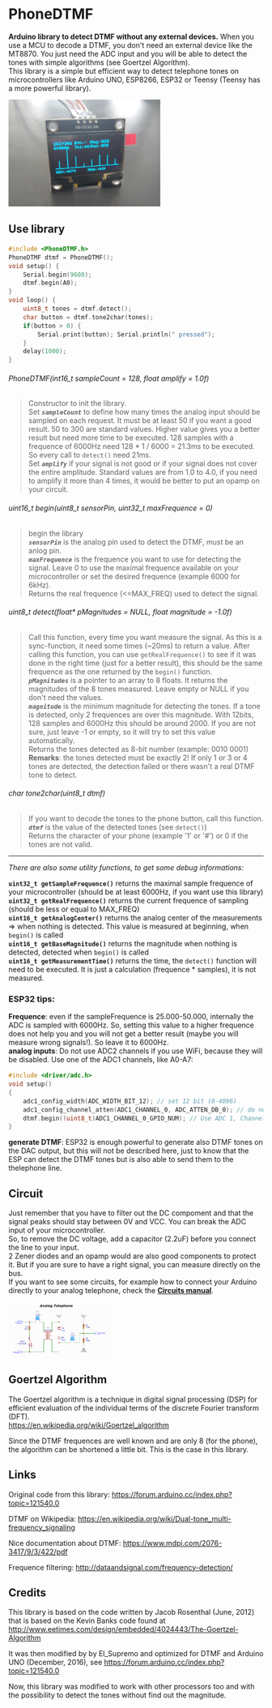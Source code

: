 # PhoneDTMF
**Arduino library to detect DTMF without any external devices.**
When you use a MCU to decode a DTMF, you don't need an external device like the MT8870. You just need the ADC input and you will be able to detect the tones with simple algorithms (see Goertzel Algorithm).  
This library is a simple but efficient way to detect telephone tones on microcontrollers like Arduino UNO, ESP8266, ESP32 or Teensy (Teensy has a more powerful library).  

<img alt="Display spectrum" src="circuits/oled.jpg" width="300" />

## Use library
~~~~cpp
#include <PhoneDTMF.h>
PhoneDTMF dtmf = PhoneDTMF();
void setup() {
    Serial.begin(9600);
    dtmf.begin(A0);
}
void loop() {
    uint8_t tones = dtmf.detect();
    char button = dtmf.tone2char(tones);
    if(button > 0) {
    	Serial.print(button); Serial.println(" pressed");
    }
    delay(1000);
}
~~~~

###### PhoneDTMF(int16_t sampleCount = 128, float amplify = 1.0f)
> Constructor to init the library.  
> Set ***`sampleCount`*** to define how many times the analog input should be sampled on each request. It must be at least 50 if you want a good result. 50 to 300 are standard values. Higher value gives you a better result but need more time to be executed. 128 samples with a frequence of 6000Hz need 128 \* 1 / 6000 = 21.3ms to be executed. So every call to `detect()` need 21ms.  
> Set ***`amplify`*** if your signal is not good or if your signal does not cover the entire amplitude. Standard values are from 1.0 to 4.0, if you need to amplify it more than 4 times, it would be better to put an opamp on your circuit.

###### uint16_t begin(uint8_t sensorPin, uint32_t maxFrequence = 0)
> begin the library  
> ***`sensorPin`*** is the analog pin used to detect the DTMF, must be an anlog pin.  
> ***`maxFrequence`*** is the frequence you want to use for detecting the signal. Leave 0 to use the maximal frequence available on your microcontroller or set the desired frequence (example 6000 for 6kHz).  
> Returns the real frequence (&lt;=MAX_FREQ) used to detect the signal.  

###### uint8_t detect(float* pMagnitudes = NULL, float magnitude = -1.0f)
> Call this function, every time you want measure the signal. As this is a sync-function, it need some times (~20ms) to return a value. After calling this function, you can use `getRealFrequence()` to see if it was done in the right time (just for a better result), this should be the same frequence as the one returned by the `begin()` function.  
> ***`pMagnitudes`*** is a pointer to an array to 8 floats. It returns the magnitudes of the 8 tones measured. Leave empty or NULL if you don't need the values.  
> ***`magnitude`*** is the minimum magnitude for detecting the tones. If a tone is detected, only 2 frequences are over this magnitude. With 12bits, 128 samples and 6000Hz this should be around 2000. If you are not sure, just leave -1 or empty, so it will try to set this value automatically.  
> Returns the tones detected as 8-bit number (example: 0010 0001)  
> **Remarks**: the tones detected must be exactly 2! If only 1 or 3 or 4 tones are detected, the detection failed or there wasn't a real DTMF tone to detect.  

###### char tone2char(uint8_t dtmf)
> If you want to decode the tones to the phone button, call this function.  
> ***`dtmf`*** is the value of the detected tones (see `detect()`)   
> Returns the character of your phone (example '1' or '#') or 0 if the tones are not valid.   


___
*There are also some utility functions, to get some debug informations:* 


**`uint32_t getSampleFrequence()`** returns the maximal sample frequence of your microcontroller (should be at least 6000Hz, if you want use this library)  
**`uint32_t getRealFrequence()`** returns the current frequence of sampling (should be less or equal to MAX_FREQ)  
**`uint16_t getAnalogCenter()`** returns the analog center of the measurements => when nothing is detected. This value is measured at beginning, when `begin()` is called  
**`uint16_t getBaseMagnitude()`** returns the magnitude when nothing is detected, detected when `begin()` is called  
**`uint16_t getMeasurementTime()`** returns the time, the `detect()` function will need to be executed. It is just a calculation (frequence * samples), it is not measured.  

### ESP32 tips:
**Frequence**: even if the sampleFrequence is 25.000-50.000, internally the ADC is sampled with 6000Hz. So, setting this value to a higher frequence does not help you and you will not get a better result (maybe you will measure wrong signals!). So leave it to 6000Hz.  
**analog inputs**: Do not use ADC2 channels if you use WiFi, because they will be disabled. Use one of the ADC1 channels, like A0-A7:  
```cpp
#include <driver/adc.h>
void setup()
{
    adc1_config_width(ADC_WIDTH_BIT_12); // set 12 bit (0-4096)
    adc1_config_channel_atten(ADC1_CHANNEL_0, ADC_ATTEN_DB_0); // do not use attenuation
    dtmf.begin((uint8_t)ADC1_CHANNEL_0_GPIO_NUM); // Use ADC 1, Channel 0 (GPIO36 on Wroom32)
}
```
**generate DTMF**: ESP32 is enough powerful to generate also DTMF tones on the DAC output, but this will not be described here, just to know that the ESP can detect the DTMF tones but is also able to send them to the thelephone line.  


## Circuit
Just remember that you have to filter out the DC compoment and that the signal peaks should stay between 0V and VCC. You can break the ADC input of your microcontroller.  
So, to remove the DC voltage, add a capacitor (2.2uF) before you connect the line to your input.  
2 Zener  diodes and an opamp would are also good components to protect it. But if you are sure to have a right signal, you can measure directly on the bus.  
If you want to see some circuits, for example how to connect your Arduino directly to your analog telephone, check the <a href='circuits/'>**Circuits manual**</a>.  

<a href="circuits/"><img src='circuits/analogphone.png' width='200'></a>  


## Goertzel Algorithm
The Goertzel algorithm is a technique in digital signal processing (DSP) for efficient evaluation of the individual terms of the discrete Fourier transform (DFT).  
https://en.wikipedia.org/wiki/Goertzel_algorithm

Since the DTMF frequences are well known and are only 8 (for the phone), the algorithm can be shortened a little bit. This is the case in this library.  

## Links
Original code from this library: https://forum.arduino.cc/index.php?topic=121540.0  

DTMF on Wikipedia: https://en.wikipedia.org/wiki/Dual-tone_multi-frequency_signaling  

Nice documentation about DTMF: https://www.mdpi.com/2076-3417/9/3/422/pdf  

Frequence filtering: http://dataandsignal.com/frequency-detection/  


## Credits
This library is based on the code written by Jacob Rosenthal (June, 2012) that is based on the Kevin Banks code found at http://www.eetimes.com/design/embedded/4024443/The-Goertzel-Algorithm  

It was then modified by by El_Supremo and optimized for DTMF and Arduino UNO (December, 2016), see https://forum.arduino.cc/index.php?topic=121540.0  

Now, this library was modified to work with other processors too and with the possibility to detect the tones without find out the magnitude.  
